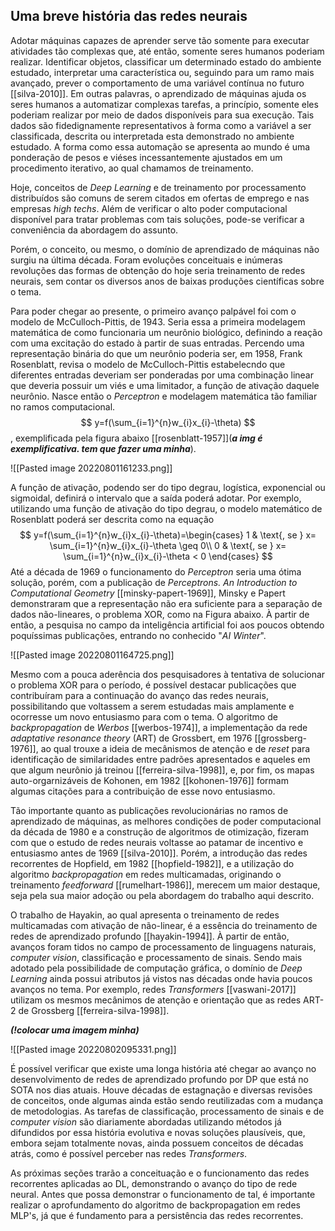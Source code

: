## Uma breve história das redes neurais

Adotar máquinas capazes de aprender serve tão somente para executar atividades tão complexas que, até então, somente seres humanos poderiam realizar. Identificar objetos, classificar um determinado estado do ambiente estudado, interpretar uma característica ou, seguindo para um ramo mais avançado, prever o comportamento de uma variável contínua no futuro [[silva-2010]]. Em outras palavras, o aprendizado de máquinas ajuda os seres humanos a automatizar complexas tarefas, a princípio, somente eles poderiam realizar por meio de dados disponíveis para sua execução. Tais dados são fidedignamente representativos à forma como a variável a ser classificada, descrita ou interpretada esta demonstrado no ambiente estudado.  A forma como essa automação se apresenta ao mundo é uma ponderação de pesos e viéses incessantemente ajustados em um procedimento iterativo, ao qual chamamos de treinamento.

Hoje, conceitos de *Deep Learning* e de treinamento por processamento distribuídos são comuns de serem citados em ofertas de emprego e nas empresas *high techs*. Além de verificar o alto poder computacional disponível para tratar problemas com tais soluções, pode-se verificar a conveniência da abordagem do assunto. 

Porém, o conceito, ou mesmo, o domínio de aprendizado de máquinas não surgiu na última década. Foram evoluções conceituais e inúmeras revoluções das formas de obtenção do hoje seria treinamento de redes neurais, sem contar os diversos anos de baixas produções científicas sobre o tema.

Para poder chegar ao presente, o primeiro avanço palpável foi com o modelo de McCulloch-Pittis, de 1943. Seria essa a primeira modelagem matemática de como funcionaria um neurônio biológico, definindo a reação com uma excitação do estado à partir de suas entradas. Percendo uma representação binária do que um neurônio poderia ser,  em 1958, Frank Rosenblatt, revisa o modelo de McCulloch-Pittis estabelecndo que diferentes entradas deveriam ser ponderadas por uma combinação linear que deveria possuir um viés e uma limitador, a função de ativação daquele neurônio. Nasce então o *Perceptron* e modelagem matemática tão familiar no ramos computacional. $$ y=f(\sum_{i=1}^{n}w_{i}x_{i}-\theta) $$, exemplificada pela figura abaixo [[rosenblatt-1957]](***a img é exemplificativa. tem que fazer uma minha***).

![[Pasted image 20220801161233.png]]

A função de ativação, podendo ser do tipo degrau, logística, exponencial ou sigmoidal, definirá o intervalo que a saída poderá adotar. Por exemplo, utilizando uma função de ativação do tipo degrau, o modelo matemático de Rosenblatt poderá ser descrita como na equação $$ 
y=f(\sum_{i=1}^{n}w_{i}x_{i}-\theta)=\begin{cases}
1 & \text{, se } x= \sum_{i=1}^{n}w_{i}x_{i}-\theta \geq 0\\ 
0 & \text{, se } x= \sum_{i=1}^{n}w_{i}x_{i}-\theta < 0
\end{cases} $$
Até a década de 1969 o funcionamento do *Perceptron* seria uma ótima solução, porém, com a publicação de *Perceptrons. An Introduction to Computational Geometry* [[minsky-papert-1969]], Minsky e Papert demonstraram que a representação não era suficiente para a separação de dados não-lineares, o problema XOR, como na Figura abaixo. À partir de então, a pesquisa no campo da inteligência artificial foi aos poucos obtendo poquíssimas publicações, entrando no conhecido "*AI Winter*".  

![[Pasted image 20220801164725.png]]

Mesmo com a pouca aderência dos pesquisadores à tentativa de solucionar o problema XOR para o período, é possível destacar publicações que contribuíram para a continuação do avanço das redes neurais, possibilitando que voltassem a serem estudadas mais amplamente e ocorresse um novo entusiasmo para com o tema. O algoritmo de *backpropagation* de *Werbos* [[werbos-1974]], a implementação da rede *adaptative resonance theory* (ART) de Grossbert, em 1976 [[grossberg-1976]], ao qual trouxe a ideia de mecânismos de atenção e de *reset* para identificação de similaridades entre padrões apresentados e aqueles em que algum neurônio já treinou [[ferreira-silva-1998]], e, por fim, os mapas auto-orgarnizáveis de Kohonen, em 1982 [[kohonen-1976]] formam algumas citações para a contribuição de esse novo entusiasmo.

Tão importante quanto as publicações revolucionárias no ramos de aprendizado de máquinas, as melhores condições de poder computacional da década de 1980 e a construção de algoritmos de otimização, fizeram com que o estudo de redes neurais voltasse ao patamar de incentivo e entusiasmo antes de 1969 [[silva-2010]]. Porém, a introdução das redes recorrentes de Hopfield, em 1982 [[hopfield-1982]], e a utilização do algoritmo *backpropagation* em redes multicamadas, originando o treinamento *feedforward* [[rumelhart-1986]], merecem um maior destaque, seja pela sua maior adoção ou pela abordagem do trabalho aqui descrito.

O trabalho de Hayakin, ao qual apresenta o treinamento de redes multicamadas com ativação de não-linear, é a essência do treinamento de redes de aprendizado profundo [[hayakin-1994]]. À partir de então, avanços foram tidos no campo de processamento de linguagens naturais, *computer vision*, classificação e processamento de sinais. Sendo mais adotado pela possibilidade de computação gráfica, o domínio de *Deep Learning* ainda possui atributos já vistos nas décadas onde havia poucos avanços no tema. Por exemplo, redes *Transformers* [[vaswani-2017]] utilizam os mesmos mecânimos de atenção e orientação que as redes ART-2 de Grossberg [[ferreira-silva-1998]].

***(!colocar uma imagem minha)***

![[Pasted image 20220802095331.png]] 

É possível verificar que existe uma longa história até chegar ao avanço no desenvolvimento de redes de aprendizado profundo por DP que está no SOTA nos dias atuais. Houve décadas de estagnação e diversas revisões de conceitos, onde algumas ainda estão sendo reutilizadas com a mudança de metodologias. As tarefas de classificação, processamento de sinais e de *computer vision* são diariamente abordadas utilizando métodos já difundidos por essa história evolutiva e novas soluções plausíveis, que, embora sejam totalmente novas, ainda possuem conceitos de décadas atrás, como é possível perceber nas redes *Transformers*.

As próximas seções trarão a conceituação e o funcionamento das redes recorrentes aplicadas ao DL, demonstrando o avanço do tipo de rede neural. Antes que possa demonstrar o funcionamento de tal, é importante realizar o aprofundamento do algoritmo de backpropagation em redes MLP's,  já que é fundamento para a persistência das redes recorrentes.